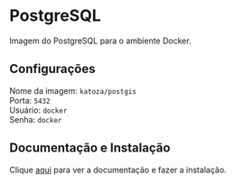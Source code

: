 # PostgreSQL

Imagem do PostgreSQL para o ambiente Docker.

## Configurações

Nome da imagem: `katoza/postgis`  
Porta: `5432`  
Usuário: `docker`  
Senha: `docker`

## Documentação e Instalação

Clique [aqui](https://hub.docker.com/r/kartoza/postgis) para ver a documentação e fazer a instalação.
